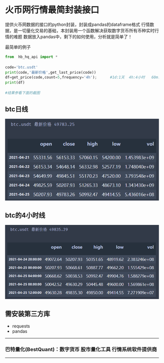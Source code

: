 # 火币网行情最简封装接口
提供火币网数据的接口的python封装，封装成pandas的dataframe格式
行情数据，是一切量化交易的基础，本封装用一个函数解决获取数字货币所有币种实时行情的难题
数据放入pandas中，剩下的如何使用，分析就是简单了！

最简单的例子



```python
from  hb_hq_api import *

code='btc.usdt'
print(code,'最新价格',get_last_price(code))
df=get_price(code,count=5,frequency='4h');      #1d:1天  4h:4小时   60m: 60分钟    15m:15分钟
print(df)

#结果参看下面的截图
```
## btc日线
![btc日线](/img/btc425.png)
 

## btc的4小时线
![btc小时线](/img/btc425_4.png)


## 需安装第三方库
* requests
* pandas


----------------------------------------------------
### 巴特量化(BestQuant)：数字货币 股市量化工具 行情系统软件提供商
----------------------------------------------------
